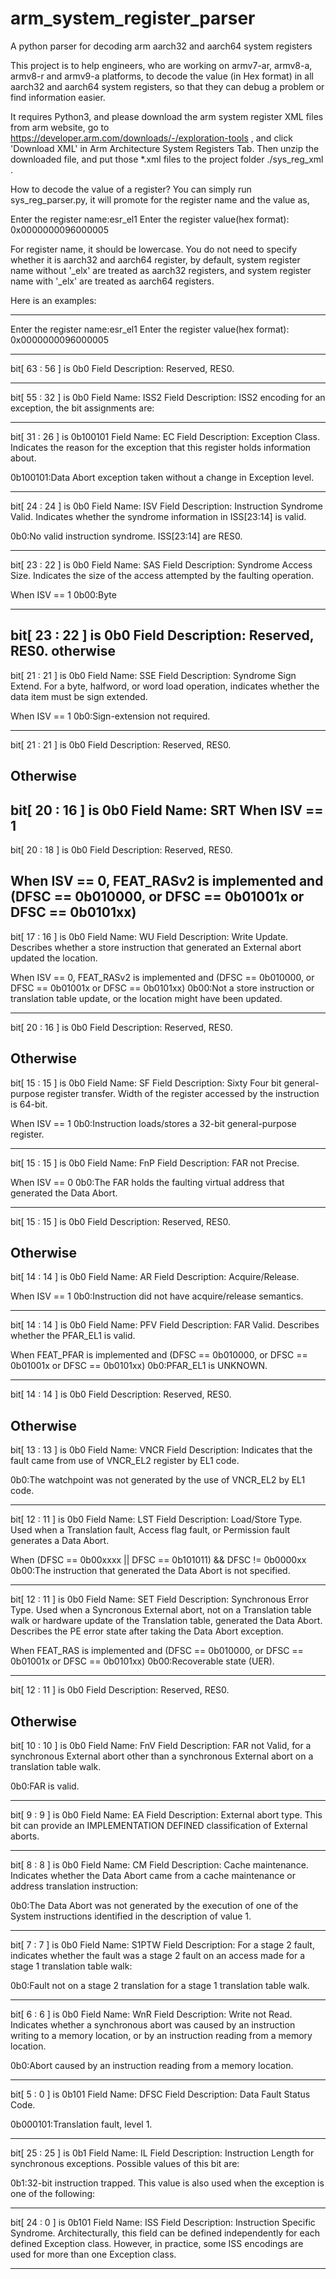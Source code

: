 # arm_system_register_parser
A python parser for decoding arm aarch32 and aarch64 system registers

This project is to help engineers, who are working on armv7-ar, armv8-a, armv8-r and armv9-a platforms, to decode the value (in Hex format) in all aarch32 and aarch64 system registers, so that they can debug a problem or find information easier.

It requires Python3, and please download the arm system register XML files from arm website, go to https://developer.arm.com/downloads/-/exploration-tools , and click 'Download XML' in Arm Architecture System Registers Tab. Then unzip the downloaded file, and put those *.xml files to the project folder ./sys_reg_xml .

How to decode the value of a register?
You can simply run sys_reg_parser.py, it will promote for the register name and the value as,

Enter the register name:esr_el1
Enter the register value(hex format): 0x0000000096000005

For register name, it should be lowercase. You do not need to specify whether it is aarch32 and aarch64 register, by default, system register name without '_elx' are treated as aarch32 registers,  and system register name with '_elx' are treated as aarch64 registers.

Here is an examples:

*****************************************************************************

Enter the register name:esr_el1
Enter the register value(hex format): 0x0000000096000005

-------------------------------------------------------------
bit[ 63 : 56 ] is 0b0
Field Description: Reserved, RES0.
    
-------------------------------------------------------------
bit[ 55 : 32 ] is 0b0
Field Name: ISS2
Field Description: ISS2 encoding for an exception, the bit assignments are:
    
-------------------------------------------------------------
bit[ 31 : 26 ] is 0b100101
Field Name: EC
Field Description: Exception Class. Indicates the reason for the exception that this register holds information about.

0b100101:Data Abort exception taken without a change in Exception level.

-------------------------------------------------------------
bit[ 24 : 24 ] is 0b0
Field Name: ISV
Field Description: Instruction Syndrome Valid. Indicates whether the syndrome information in ISS[23:14] is valid.
          
0b0:No valid instruction syndrome. ISS[23:14] are RES0.
              
-------------------------------------------------------------
bit[ 23 : 22 ] is 0b0
Field Name: SAS
Field Description: Syndrome Access Size. Indicates the size of the access attempted by the faulting operation.
          
When ISV == 1
0b00:Byte

-------------------------------------------------
bit[ 23 : 22 ] is 0b0
Field Description: Reserved, RES0.
otherwise
----------------------------
bit[ 21 : 21 ] is 0b0
Field Name: SSE
Field Description: Syndrome Sign Extend. For a byte, halfword, or word load operation, indicates whether the data item must be sign extended.
          
When ISV == 1
0b0:Sign-extension not required.
              
-------------------------------------------------------------
bit[ 21 : 21 ] is 0b0
Field Description: Reserved, RES0.
          
Otherwise
-------------------------------------------------------------
bit[ 20 : 16 ] is 0b0
Field Name: SRT
When ISV == 1
-------------------------------------------------------------
bit[ 20 : 18 ] is 0b0
Field Description: Reserved, RES0.
          
When ISV == 0, FEAT_RASv2 is implemented and (DFSC == 0b010000, or DFSC == 0b01001x or DFSC == 0b0101xx)
-------------------------------------------------------------
bit[ 17 : 16 ] is 0b0
Field Name: WU
Field Description: Write Update. Describes whether a store instruction that generated an External abort updated the location.
          
When ISV == 0, FEAT_RASv2 is implemented and (DFSC == 0b010000, or DFSC == 0b01001x or DFSC == 0b0101xx)
0b00:Not a store instruction or translation table update, or the location might have been updated.
              
-------------------------------------------------------------
bit[ 20 : 16 ] is 0b0
Field Description: Reserved, RES0.
          
Otherwise
-------------------------------------------------------------
bit[ 15 : 15 ] is 0b0
Field Name: SF
Field Description: Sixty Four bit general-purpose register transfer. Width of the register accessed by the instruction is 64-bit.
          
When ISV == 1
0b0:Instruction loads/stores a 32-bit general-purpose register.
              
-------------------------------------------------------------
bit[ 15 : 15 ] is 0b0
Field Name: FnP
Field Description: FAR not Precise.
          
When ISV == 0
0b0:The FAR holds the faulting virtual address that generated the Data Abort.
              
-------------------------------------------------------------
bit[ 15 : 15 ] is 0b0
Field Description: Reserved, RES0.
          
Otherwise
-------------------------------------------------------------
bit[ 14 : 14 ] is 0b0
Field Name: AR
Field Description: Acquire/Release.
          
When ISV == 1
0b0:Instruction did not have acquire/release semantics.
              
-------------------------------------------------------------
bit[ 14 : 14 ] is 0b0
Field Name: PFV
Field Description: FAR Valid. Describes whether the PFAR_EL1 is valid.
          
When FEAT_PFAR is implemented and (DFSC == 0b010000, or DFSC == 0b01001x or DFSC == 0b0101xx)
0b0:PFAR_EL1 is UNKNOWN.
              
-------------------------------------------------------------
bit[ 14 : 14 ] is 0b0
Field Description: Reserved, RES0.
          
Otherwise
-------------------------------------------------------------
bit[ 13 : 13 ] is 0b0
Field Name: VNCR
Field Description: Indicates that the fault came from use of VNCR_EL2 register by EL1 code.
          
0b0:The watchpoint was not generated by the use of VNCR_EL2 by EL1 code.
              
-------------------------------------------------------------
bit[ 12 : 11 ] is 0b0
Field Name: LST
Field Description: Load/Store Type. Used when a Translation fault, Access flag fault, or Permission fault generates a Data Abort.
          
When (DFSC == 0b00xxxx || DFSC == 0b101011) && DFSC != 0b0000xx
0b00:The instruction that generated the Data Abort is not specified.
              
-------------------------------------------------------------
bit[ 12 : 11 ] is 0b0
Field Name: SET
Field Description: Synchronous Error Type. Used when a Syncronous External abort, not on a Translation table walk or hardware update of the Translation table, generated the Data Abort. Describes the PE error state after taking the Data Abort exception.
          
When FEAT_RAS is implemented and (DFSC == 0b010000, or DFSC == 0b01001x or DFSC == 0b0101xx)
0b00:Recoverable state (UER).
              
-------------------------------------------------------------
bit[ 12 : 11 ] is 0b0
Field Description: Reserved, RES0.
          
Otherwise
-------------------------------------------------------------
bit[ 10 : 10 ] is 0b0
Field Name: FnV
Field Description: FAR not Valid, for a synchronous External abort other than a synchronous External abort on a translation table walk.
          
0b0:FAR is valid.
              
-------------------------------------------------------------
bit[ 9 : 9 ] is 0b0
Field Name: EA
Field Description: External abort type. This bit can provide an IMPLEMENTATION DEFINED classification of External aborts.

-------------------------------------------------------------
bit[ 8 : 8 ] is 0b0
Field Name: CM
Field Description: Cache maintenance. Indicates whether the Data Abort came from a cache maintenance or address translation instruction:
          
0b0:The Data Abort was not generated by the execution of one of the System instructions identified in the description of value 1.
              
-------------------------------------------------------------
bit[ 7 : 7 ] is 0b0
Field Name: S1PTW
Field Description: For a stage 2 fault, indicates whether the fault was a stage 2 fault on an access made for a stage 1 translation table walk:
          
0b0:Fault not on a stage 2 translation for a stage 1 translation table walk.
              
-------------------------------------------------------------
bit[ 6 : 6 ] is 0b0
Field Name: WnR
Field Description: Write not Read. Indicates whether a synchronous abort was caused by an instruction writing to a memory location, or by an instruction reading from a memory location.
          
0b0:Abort caused by an instruction reading from a memory location.
              
-------------------------------------------------------------
bit[ 5 : 0 ] is 0b101
Field Name: DFSC
Field Description: Data Fault Status Code.
          
0b000101:Translation fault, level 1.
              
-------------------------------------------------------------
bit[ 25 : 25 ] is 0b1
Field Name: IL
Field Description: Instruction Length for synchronous exceptions. Possible values of this bit are:
    
0b1:32-bit instruction trapped. This value is also used when the exception is one of the following:

-------------------------------------------------------------
bit[ 24 : 0 ] is 0b101
Field Name: ISS
Field Description: Instruction Specific Syndrome. Architecturally, this field can be defined independently for each defined Exception class. However, in practice, some ISS encodings are used for more than one Exception class.

***************************************************************************************
